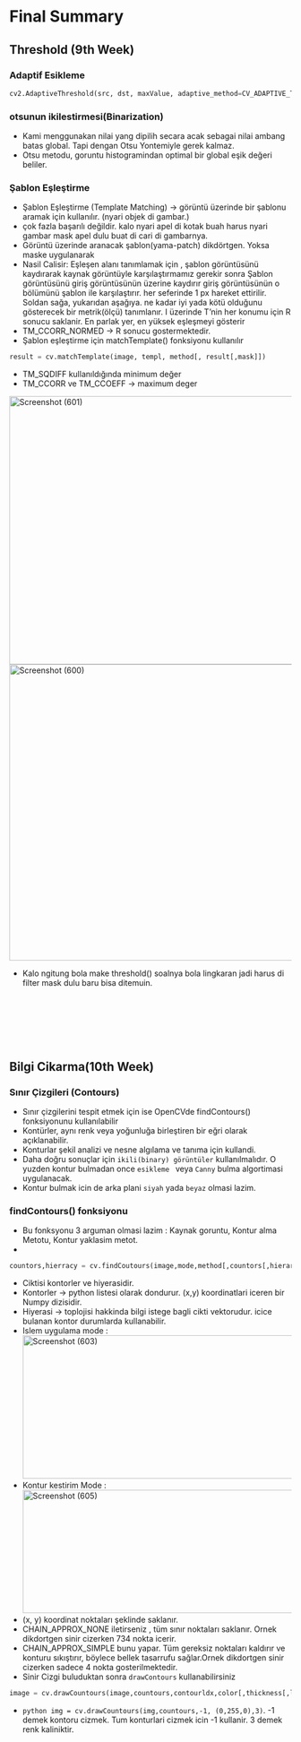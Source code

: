 # Final Summary 

## Threshold (9th Week)

### Adaptif Esikleme 

```python
cv2.AdaptiveThreshold(src, dst, maxValue, adaptive_method=CV_ADAPTIVE_THRESH_MEAN_C, thresholdType=CV_THRESH_BINARY, blockSize=3, param1=5)

```

### otsunun ikilestirmesi(Binarization)
* Kami menggunakan nilai yang dipilih secara acak sebagai nilai ambang batas global. Tapi dengan Otsu Yontemiyle gerek kalmaz.
* Otsu metodu, goruntu histogramindan optimal bir global eşik değeri beliler.

### Şablon Eşleştirme
* Şablon Eşleştirme (Template Matching) -> görüntü üzerinde bir şablonu aramak için kullanılır. (nyari objek di gambar.)
* çok fazla başarılı değildir. kalo nyari apel di kotak buah harus nyari gambar mask apel dulu buat di cari di gambarnya.
* Görüntü üzerinde aranacak şablon(yama-patch) dikdörtgen. Yoksa maske uygulanarak 
* Nasil Calisir: Eşleşen alanı tanımlamak için , şablon görüntüsünü kaydırarak kaynak görüntüyle karşılaştırmamız gerekir sonra Şablon görüntüsünü giriş görüntüsünün üzerine kaydırır giriş görüntüsünün o bölümünü şablon ile karşılaştırır. her seferinde 1 px hareket ettirilir. Soldan sağa, yukarıdan aşağıya. ne kadar iyi yada kötü olduğunu gösterecek bir metrik(ölçü) tanımlanır. I üzerinde T’nin her konumu için R sonucu saklanir. En parlak yer, en yüksek eşleşmeyi gösterir
* TM_CCORR_NORMED -> R sonucu gostermektedir.
* Şablon eşleştirme için matchTemplate() fonksiyonu kullanılır 
```python
result = cv.matchTemplate(image, templ, method[, result[,mask]])
```
* TM_SQDIFF kullanıldığında minimum değer
* TM_CCORR ve TM_CCOEFF -> maximum deger

<a data-flickr-embed="true" href="https://www.flickr.com/photos/197661703@N05/52952674020/in/dateposted-public/" title="Screenshot (601)"><img src="https://live.staticflickr.com/65535/52952674020_9187beee69_o.png" width="596" height="479" alt="Screenshot (601)"/></a>
<a data-flickr-embed="true" href="https://www.flickr.com/photos/197661703@N05/52952674000/in/dateposted-public/" title="Screenshot (600)"><img src="https://live.staticflickr.com/65535/52952674000_b32031147b_o.png" width="590" height="529" alt="Screenshot (600)"/></a>
* Kalo ngitung bola make threshold() soalnya bola lingkaran jadi harus di filter mask dulu baru bisa ditemuin.
<br>
<br>
<br>
<br>
<br>

## Bilgi Cikarma(10th Week)
### Sınır Çizgileri (Contours)
* Sınır çizgilerini tespit etmek için ise OpenCVde findContours() fonksiyonunu kullanılabilir
* Kontürler, aynı renk veya yoğunluğa birleştiren bir eğri olarak açıklanabilir.
* Konturlar şekil analizi ve nesne algılama ve tanıma için kullandi.
* Daha doğru sonuçlar için ```ikili(binary) görüntüler``` kullanılmalıdır. O yuzden kontur bulmadan once ```esikleme ``` veya ```Canny``` bulma algortimasi uygulanacak.
* Kontur bulmak icin de arka plani ```siyah``` yada ```beyaz``` olmasi lazim.  

### findContours() fonksiyonu 
* Bu fonksyonu 3 arguman olmasi lazim : Kaynak goruntu, Kontur alma Metotu, Kontur yaklasim metot.
* 
```python
countors,hierracy = cv.findCoutours(image,mode,method[,countors[,hierarrcy[,offset]]] )

```
* Ciktisi kontorler ve hiyerasidir.
* Kontorler -> python listesi olarak dondurur. (x,y) koordinatlari iceren bir Numpy dizisidir.
* Hiyerasi -> toplojisi hakkinda bilgi istege bagli cikti vektorudur. icice bulanan kontor durumlarda kullanabilir.
* Islem uygulama mode :
<a data-flickr-embed="true" href="https://www.flickr.com/photos/197661703@N05/52953609410/in/dateposted-public/" title="Screenshot (603)"><img src="https://live.staticflickr.com/65535/52953609410_222392b79c_o.png" width="1075" height="256" alt="Screenshot (603)"/></a>
* Kontur kestirim Mode :
<a data-flickr-embed="true" href="https://www.flickr.com/photos/197661703@N05/52953381814/in/dateposted-public/" title="Screenshot (605)"><img src="https://live.staticflickr.com/65535/52953381814_c06d56e8a0_o.png" width="1055" height="220" alt="Screenshot (605)"/></a>
* (x, y) koordinat noktaları şeklinde saklanır. 
* CHAIN_APPROX_NONE iletirseniz , tüm sınır noktaları saklanır. Ornek dikdortgen sinir cizerken 734 nokta icerir.
* CHAIN_APPROX_SIMPLE bunu yapar. Tüm gereksiz noktaları kaldırır ve konturu sıkıştırır, böylece bellek tasarrufu sağlar.Ornek dikdortgen sinir cizerken sadece 4 nokta gosterilmektedir.
* Sinir Cizgi buluduktan sonra ```drawContours``` kullanabilirsiniz
```python
image = cv.drawCountours(image,countours,contourldx,color[,thickness[,lineType,[,hierarcy[,maxLevel[,offset]]]]])
```
* ```python img = cv.drawCountours(img,countours,-1, (0,255,0),3)```. -1 demek kontoru cizmek. Tum konturlari cizmek icin -1 kullanir. 3 demek renk kaliniktir.
   

